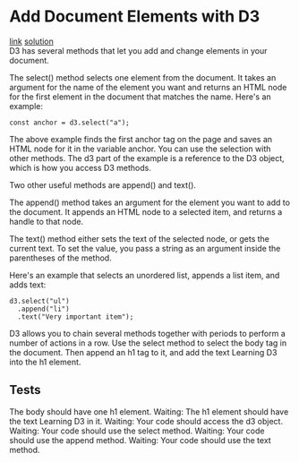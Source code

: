 # Add Document Elements with D3
[link](https://www.freecodecamp.org/learn/data-visualization/data-visualization-with-d3/add-document-elements-with-d3) [solution](./solution.html)
<br>
D3 has several methods that let you add and change elements in your document.

The select() method selects one element from the document. It takes an argument for the name of the element you want and returns an HTML node for the first element in the document that matches the name. Here's an example:
```
const anchor = d3.select("a");
```
The above example finds the first anchor tag on the page and saves an HTML node for it in the variable anchor. You can use the selection with other methods. The d3 part of the example is a reference to the D3 object, which is how you access D3 methods.

Two other useful methods are append() and text().

The append() method takes an argument for the element you want to add to the document. It appends an HTML node to a selected item, and returns a handle to that node.

The text() method either sets the text of the selected node, or gets the current text. To set the value, you pass a string as an argument inside the parentheses of the method.

Here's an example that selects an unordered list, appends a list item, and adds text:
```
d3.select("ul")
  .append("li")
  .text("Very important item");
```
D3 allows you to chain several methods together with periods to perform a number of actions in a row.
Use the select method to select the body tag in the document. Then append an h1 tag to it, and add the text Learning D3 into the h1 element.

## Tests
The body should have one h1 element.
Waiting: The h1 element should have the text Learning D3 in it.
Waiting: Your code should access the d3 object.
Waiting: Your code should use the select method.
Waiting: Your code should use the append method.
Waiting: Your code should use the text method.